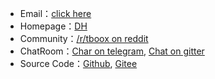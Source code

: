 
* Email：[click here](https://calendly.com/guangwei/phone-call)
* Homepage：[DH](https://davidnsw.github.io/homepage/)
* Community：[/r/tboox on reddit](https://www.reddit.com/r/tboox/)
* ChatRoom：[Char on telegram](https://t.me/tbooxorg), [Chat on gitter](https://gitter.im/tboox/tboox?utm_source=badge&utm_medium=badge&utm_campaign=pr-badge&utm_content=badge)
* Source Code：[Github](https://github.com/tboox/tbox), [Gitee](https://gitee.com/tboox/tbox)
